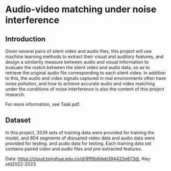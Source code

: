 # Audio-video matching under noise interference

## Introduction

Given several pairs of silent video and audio files, this project will use machine learning methods to extract their visual and auditory features, and design a similarity measure between audio and visual information to evaluate the match between the silent video and audio data, so as to retrieve the original audio file corresponding to each silent video. In addition to this, the audio and video signals captured in real environments often have noise pollution, and how to achieve accurate audio and video matching under the conditions of noise interference is also the content of this project research.

For more information, see Task.pdf.

## Dataset

In this project, 3339 sets of training data were provided for training the model, and 804 segments of disrupted video data and audio data were provided for testing. and audio data for testing. Each training data set contains paired video and audio files and pre-extracted features.

Data: https://cloud.tsinghua.edu.cn/d/8ff6b6deb394422e873d/, Key:  std2022-2023  